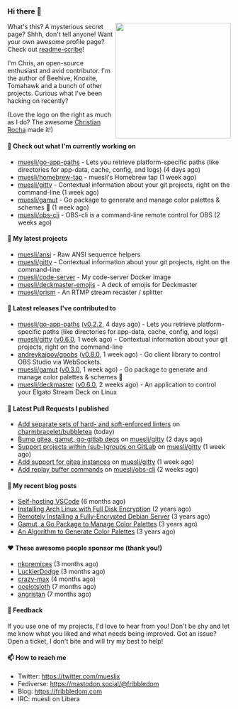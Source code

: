 ### Hi there 👋

<img align="right" src="https://raw.githubusercontent.com/muesli/muesli/master/assets/termenv.png" width="260">

What's this? A mysterious secret page? Shhh, don't tell anyone!
Want your own awesome profile page? Check out [readme-scribe](https://github.com/muesli/readme-scribe)!

I'm Chris, an open-source enthusiast and avid contributor. I'm the author of Beehive, Knoxite, Tomahawk and a bunch
of other projects. Curious what I've been hacking on recently?

(Love the logo on the right as much as I do? The awesome [Christian Rocha](https://github.com/meowgorithm/) made it!)

#### 👷 Check out what I'm currently working on

- [muesli/go-app-paths](https://github.com/muesli/go-app-paths) - Lets you retrieve platform-specific paths (like directories for app-data, cache, config, and logs) (4 days ago)
- [muesli/homebrew-tap](https://github.com/muesli/homebrew-tap) - muesli&#39;s Homebrew tap (1 week ago)
- [muesli/gitty](https://github.com/muesli/gitty) - Contextual information about your git projects, right on the command-line (1 week ago)
- [muesli/gamut](https://github.com/muesli/gamut) - Go package to generate and manage color palettes &amp; schemes 🎨 (1 week ago)
- [muesli/obs-cli](https://github.com/muesli/obs-cli) - OBS-cli is a command-line remote control for OBS (2 weeks ago)

#### 🌱 My latest projects

- [muesli/ansi](https://github.com/muesli/ansi) - Raw ANSI sequence helpers
- [muesli/gitty](https://github.com/muesli/gitty) - Contextual information about your git projects, right on the command-line
- [muesli/code-server](https://github.com/muesli/code-server) - My code-server Docker image
- [muesli/deckmaster-emojis](https://github.com/muesli/deckmaster-emojis) - A deck of emojis for Deckmaster
- [muesli/prism](https://github.com/muesli/prism) - An RTMP stream recaster / splitter

#### 🔭 Latest releases I've contributed to

- [muesli/go-app-paths](https://github.com/muesli/go-app-paths) ([v0.2.2](https://github.com/muesli/go-app-paths/releases/tag/v0.2.2), 4 days ago) - Lets you retrieve platform-specific paths (like directories for app-data, cache, config, and logs)
- [muesli/gitty](https://github.com/muesli/gitty) ([v0.6.0](https://github.com/muesli/gitty/releases/tag/v0.6.0), 1 week ago) - Contextual information about your git projects, right on the command-line
- [andreykaipov/goobs](https://github.com/andreykaipov/goobs) ([v0.8.0](https://github.com/andreykaipov/goobs/releases/tag/v0.8.0), 1 week ago) - Go client library to control OBS Studio via WebSockets.
- [muesli/gamut](https://github.com/muesli/gamut) ([v0.3.0](https://github.com/muesli/gamut/releases/tag/v0.3.0), 1 week ago) - Go package to generate and manage color palettes &amp; schemes 🎨
- [muesli/deckmaster](https://github.com/muesli/deckmaster) ([v0.6.0](https://github.com/muesli/deckmaster/releases/tag/v0.6.0), 2 weeks ago) - An application to control your Elgato Stream Deck on Linux

#### 🔨 Latest Pull Requests I published

- [Add separate sets of hard- and soft-enforced linters](https://github.com/charmbracelet/bubbletea/pull/182) on [charmbracelet/bubbletea](https://github.com/charmbracelet/bubbletea) (today)
- [Bump gitea, gamut, go-gitlab deps](https://github.com/muesli/gitty/pull/35) on [muesli/gitty](https://github.com/muesli/gitty) (2 days ago)
- [Support projects within (sub-)groups on GitLab](https://github.com/muesli/gitty/pull/31) on [muesli/gitty](https://github.com/muesli/gitty) (1 week ago)
- [Add support for gitea instances](https://github.com/muesli/gitty/pull/27) on [muesli/gitty](https://github.com/muesli/gitty) (1 week ago)
- [Add replay buffer commands](https://github.com/muesli/obs-cli/pull/44) on [muesli/obs-cli](https://github.com/muesli/obs-cli) (2 weeks ago)

#### 📜 My recent blog posts

- [Self-hosting VSCode](https://fribbledom.com/posts/selfhosting-vscode/) (6 months ago)
- [Installing Arch Linux with Full Disk Encryption](https://fribbledom.com/posts/encrypted-arch-install/) (2 years ago)
- [Remotely Installing a Fully-Encrypted Debian Server](https://fribbledom.com/posts/encrypted-remote-debian-install/) (3 years ago)
- [Gamut, a Go Package to Manage Color Palettes](https://fribbledom.com/posts/gamut-package-to-handle-color-palettes/) (3 years ago)
- [An Algorithm to Generate Color Palettes](https://fribbledom.com/posts/an-algorithm-to-generate-color-palettes/) (3 years ago)

#### ❤️ These awesome people sponsor me (thank you!)

- [nkpremices](https://github.com/nkpremices) (3 months ago)
- [LuckierDodge](https://github.com/LuckierDodge) (3 months ago)
- [crazy-max](https://github.com/crazy-max) (4 months ago)
- [ocelotsloth](https://github.com/ocelotsloth) (7 months ago)
- [angristan](https://github.com/angristan) (7 months ago)

#### 💬 Feedback

If you use one of my projects, I'd love to hear from you! Don't be shy and let me know what you liked
and what needs being improved. Got an issue? Open a ticket, I don't bite and will try my best to help!

#### 📫 How to reach me

- Twitter: https://twitter.com/mueslix
- Fediverse: https://mastodon.social/@fribbledom
- Blog: https://fribbledom.com
- IRC: muesli on Libera
